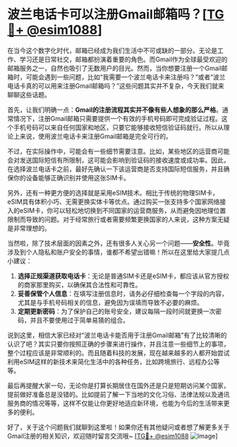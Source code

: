 # 波兰电话卡可以注册Gmail邮箱吗？[[TG💪+ @esim1088](https://t.me/s/esim1088)]

在当今这个数字化时代，邮箱已经成为我们生活中不可或缺的一部分。无论是工作、学习还是日常社交，邮箱都扮演着重要的角色。而Gmail作为全球最受欢迎的邮箱服务之一，自然也吸引了无数用户的目光。然而，当你想要注册一个Gmail邮箱时，可能会遇到一些问题，比如“我需要一个波兰电话卡来注册吗？”或者“波兰电话卡真的可以用来注册Gmail邮箱吗？”这些问题其实并不复杂，今天我们就来聊聊这些话题。

首先，让我们明确一点：**Gmail的注册流程其实并不像有些人想象的那么严格**。通常情况下，注册Gmail邮箱只需要提供一个有效的手机号码即可完成验证过程。这个手机号码可以来自任何国家和地区，只要它能够接收短信验证码就行。所以从理论上来说，使用波兰电话卡来注册Gmail邮箱是完全可行的。

不过，在实际操作中，可能会有一些细节需要注意。比如，某些地区的运营商可能会对发送国际短信有所限制，这可能会影响到验证码的接收速度或成功率。因此，在选择波兰电话卡之前，最好先确认一下该运营商是否支持国际短信服务，并且确保你的设备能够正确识别并使用这张SIM卡。

另外，还有一种更方便的选择就是采用eSIM技术。相比于传统的物理SIM卡，eSIM具有体积小巧、无需更换实体卡等优点。通过购买一张支持多个国家网络接入的eSIM卡，你可以轻松地切换到不同国家的运营商服务，从而避免因地理位置限制而导致的问题。对于经常旅行或者需要频繁更换国家的人来说，这种方案无疑是非常理想的。

当然啦，除了技术层面的因素之外，还有很多人关心另一个问题——**安全性**。毕竟涉及到个人隐私和账户安全的事情，谁都不希望出错嘛！所以在这里给大家提几点小建议：

1. **选择正规渠道获取电话卡**：无论是普通SIM卡还是eSIM卡，都应该从官方授权的商家那里购买，以确保其合法性和可靠性。
2. **妥善保管个人信息**：在填写注册信息时，请务必仔细检查每一个字段的内容，尤其是与手机号码相关的信息，避免因为误填而导致不必要的麻烦。
3. **定期更新密码**：为了保护自己的账号安全，建议每隔一段时间就更换一次密码，并且不要使用过于简单易猜的组合。

说到这里，相信大家已经对“波兰电话卡能否用于注册Gmail邮箱”有了比较清晰的认识了吧？其实只要你按照正确的步骤来进行操作，并且注意一些细节上的事项，整个过程应该是非常顺利的。而且随着科技的发展，现在越来越多的人都开始尝试利用eSIM这样的新技术来简化生活中的各种任务，比如跨境旅行、远程办公等等。

最后再提醒大家一句，无论你是打算长期居住在国外还是只是短期访问某个国家，提前做好准备总是没错的。比如提前了解一下当地的文化习俗、法律法规以及通讯服务商的情况等等，这样不仅能让你更好地适应新环境，也能为今后的生活带来更多的便利。

好了，关于这个问题我们就聊到这里啦！如果你还有其他疑问或者想了解更多关于Gmail注册的相关知识，欢迎随时留言交流哦~ [[TG💪+ @esim1088](https://t.me/s/esim1088) ![Image](https://i.postimg.cc/4NQfJmqS/Snipaste-2025-05-13-00-14-12.png)]